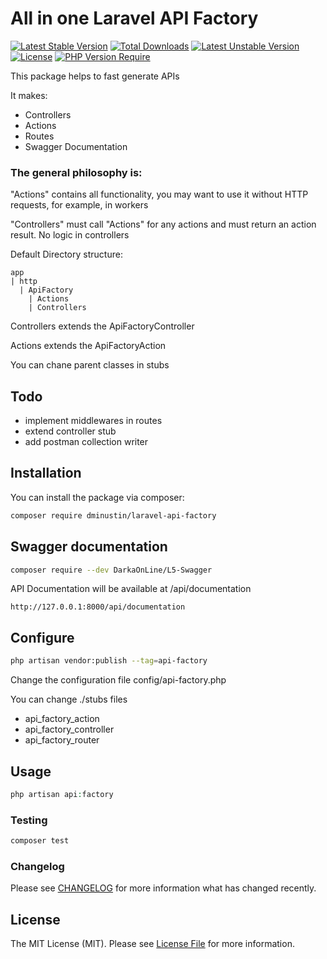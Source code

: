 # All in one Laravel API Factory

[![Latest Stable Version](http://poser.pugx.org/dminustin/laravel-api-factory/v)](https://packagist.org/packages/dminustin/laravel-api-factory) [![Total Downloads](http://poser.pugx.org/dminustin/laravel-api-factory/downloads)](https://packagist.org/packages/dminustin/laravel-api-factory) [![Latest Unstable Version](http://poser.pugx.org/dminustin/laravel-api-factory/v/unstable)](https://packagist.org/packages/dminustin/laravel-api-factory) [![License](http://poser.pugx.org/dminustin/laravel-api-factory/license)](https://packagist.org/packages/dminustin/laravel-api-factory) [![PHP Version Require](http://poser.pugx.org/dminustin/laravel-api-factory/require/php)](https://packagist.org/packages/dminustin/laravel-api-factory)

This package helps to fast generate APIs

It makes:
- Controllers
- Actions
- Routes
- Swagger Documentation

### The general philosophy is:

"Actions" contains all functionality, you may want to use it without HTTP requests, for example, in workers

"Controllers" must call "Actions" for any actions and must return an action result. No logic in controllers 

Default Directory structure:
```
app
| http
  | ApiFactory
    | Actions
    | Controllers
```

Controllers extends the ApiFactoryController

Actions extends the ApiFactoryAction

You can chane parent classes in stubs


## Todo
- implement middlewares in routes
- extend controller stub
- add postman collection writer

## Installation

You can install the package via composer:

```bash
composer require dminustin/laravel-api-factory
```

## Swagger documentation
```bash
composer require --dev DarkaOnLine/L5-Swagger
```

API Documentation will be available at /api/documentation 
```
http://127.0.0.1:8000/api/documentation
```

## Configure
```bash
php artisan vendor:publish --tag=api-factory
```

Change the configuration file config/api-factory.php

You can change ./stubs files
- api_factory_action
- api_factory_controller
- api_factory_router

## Usage

```php
php artisan api:factory
```

### Testing

```bash
composer test
```

### Changelog

Please see [CHANGELOG](CHANGELOG.md) for more information what has changed recently.

## License

The MIT License (MIT). Please see [License File](LICENSE.md) for more information.